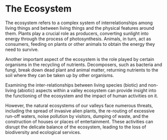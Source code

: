 # The Ecosystem

The ecosystem refers to a complex system of interrelationships among living things and between living things and the physical features around them. Plants play a crucial role as producers, converting sunlight into energy through the process of photosynthesis. Animals, in turn, act as consumers, feeding on plants or other animals to obtain the energy they need to survive.

Another important aspect of the ecosystem is the role played by certain organisms in the recycling of nutrients. Decomposers, such as bacteria and fungi, break down dead plant and animal matter, returning nutrients to the soil where they can be taken up by other organisms.

Examining the inter-relationships between living species (biotic) and non-living (abiotic) aspects within a valley ecosystem can provide insight into the functioning of the ecosystem and the impact of human activities on it.

However, the natural ecosystems of our valleys face numerous threats, including the spread of invasive alien plants, the re-routing of excessive run-off waters, noise pollution by visitors, dumping of waste, and the construction of houses or places of entertainment. These activities can disrupt the delicate balance of the ecosystem, leading to the loss of biodiversity and ecological services.
